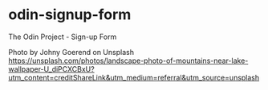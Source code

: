 # odin-signup-form
The Odin Project - Sign-up Form

Photo by Johny Goerend on Unsplash
https://unsplash.com/photos/landscape-photo-of-mountains-near-lake-wallpaper-U_diPCXCBxU?utm_content=creditShareLink&utm_medium=referral&utm_source=unsplash  
